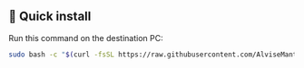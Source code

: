 ## 🚀 Quick install

Run this command on the destination PC:

```bash
sudo bash -c "$(curl -fsSL https://raw.githubusercontent.com/AlviseMantelli/wol_on_http/main/install_wolserver.sh)"
